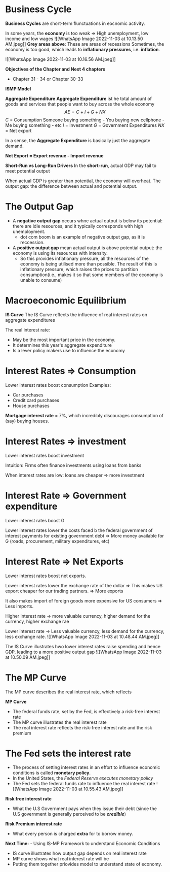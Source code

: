 # **Business Cycle**
**Business Cycles** are short-term flunctuations in eocnomic activity. 

In some years, the **economy** is too weak 
=> High unemployment, low income and low wages
![[WhatsApp Image 2022-11-03 at 10.13.50 AM.jpeg]]
**Grey areas above**: These are areas of recessions
Sometimes, the economy is too good, which leads to **inflationary pressures**, i.e. **inflation**. 

![[WhatsApp Image 2022-11-03 at 10.16.56 AM.jpeg]]

**Objectives of the Chapter and Next 4 chapters**
- Chapter 31 - 34 or Chapter 30-33

**ISMP Model**

**Aggregate Expenditure**
**Aggregate Expenditure** ist he total amount of goods and services that people want to buy across the whole economy
$$AE = C+I+G+NX$$
$C$ = Consumption
	Someone buying something
	- You buying new cellphone
	- Me buying something
	- etc
$I$ = Investment
$G$ = Government Expenditures
$NX$ = Net export

In a sense, the **Aggregate Expenditure** is basically just the aggregate demand.

**Net Export = Export revenue - Import revenue**

**Short-Run vs Long-Run Drivers**
In the **short-run**, actual GDP may fail to meet potential output

When actual GDP is greater than potential, the economy will overheat.
The output gap: the difference between actual and potential output. 

# The Output Gap
- A **negative output gap** occurs whne actual output is below its potential: there are idle resources, and it typically corresponds with high unemployment.
	- dot com boom is an example of negative output gap, as it is reccession.
- A **positive output gap** mean actual output is above potential output: the economy is using its resources with intensity.
	- So this provides inflationary pressure, all the resources of the economy is being utilised more than possible. The result of this is inflationary pressure, which raises the prices to partition consumption(i.e., makes it so that some members of the economy is unable to consume)

# Macroeconomic Equilibrium
**IS Curve**
The IS Curve reflects the influence of real interest rates on aggregate expenditures

The real interest rate:
- May be the most important price in the economy.
- It determines this year's aggregate expenditure
- Is a lever policy makers use to influence the economy

# Interest Rates => Consumption
Lower interest rates boost consumption
Examples:
- Car purchases
- Credit card purchases
- House purchases

**Mortgage interest rate** = 7%, which incredibly discourages consumption of   (say) buying houses.

# Interest Rates => investment
Lower interest rates boost investment

Intuition: Firms often finance investments using loans from banks

When interest rates are low: loans are cheaper => more investment

# Interest Rate => Government expenditure
Lower interest rates boost G

Lower interest rates lower the costs faced b the federal government of interest payments for existing government debt
=> More money available for G (roads, procurement, military expenditures, etc)

# Interest Rate => Net Exports
Lower interest rates boost net exports.

Lower interest rates lower the exchange rate of the dollar
=> This makes US export cheaper for our trading partners. => More exports

It also makes import of foreign goods more expensive for US consumers => Less imports.

Higher interest rate -> more valuable currency, higher demand for the currency, higher exchange rae

Lower interest rate -> Less valuable currency, less demand for the currency, less exchange rate. 
![[WhatsApp Image 2022-11-03 at 10.48.44 AM.jpeg]]

The IS Curve illustrates hwo lower interest rates raise spending and hence GDP, leading to a more positive output gap
![[WhatsApp Image 2022-11-03 at 10.50.09 AM.jpeg]]

# The MP Curve

The MP curve describes the real interest rate, which reflects 

**MP Curve**
- The federal funds rate, set by the Fed, is effectively a risk-free interest rate
- The MP curve illustrates the real interest rate
- The real interest rate reflects the risk-free interest rate and the risk premium

# The Fed sets the interest rate
- The process of setting interest rates in an effort to influence economic conditions is called **monetary policy**.
- In the United States, the *Federal Reserve executes monetary policy*
- The Fed sets the federal funds rate to influence the real interest rate
![[WhatsApp Image 2022-11-03 at 10.55.43 AM.jpeg]]


**Risk free interest rate**
- What the U.S Government pays when they issue their debt (since the U.S government is generally perceived to be ***credible***)

**Risk Premium interest rate**
- What every person is charged **extra** for to borrow money. 

**Next Time:** - Using IS-MP Framework to understand Economic Conditions
- IS curve illustrates how output gap depends on real interest rate
- MP curve shows what real interest rate will be
- Putting them together priovides model to understand state of economy.


